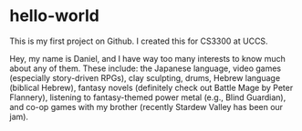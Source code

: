 # hello-world
This is my first project on Github. I created this for CS3300 at UCCS.

Hey, my name is Daniel, and I have way too many interests to know much about any of them. These include: the Japanese language, video games (especially story-driven RPGs), clay sculpting, drums, Hebrew language (biblical Hebrew), fantasy novels (definitely check out Battle Mage by Peter Flannery), listening to fantasy-themed power metal (e.g., Blind Guardian), and co-op games with my brother (recently Stardew Valley has been our jam).
